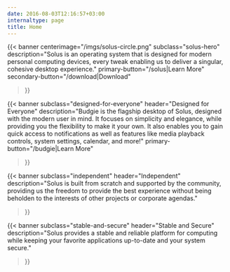 ```yaml
---
date: 2016-08-03T12:16:57+03:00
internaltype: page
title: Home
---
```


{{< banner
	centerimage="/imgs/solus-circle.png"
	subclass="solus-hero"
	description="Solus is an operating system that is designed for modern personal computing devices, every tweak enabling us to deliver a singular, cohesive desktop experience."
	primary-button="/solus|Learn More" secondary-button="/download|Download"
>}}

{{< banner
	subclass="designed-for-everyone"
	header="Designed for Everyone"
	description="Budgie is the flagship desktop of Solus, designed with the modern user in mind. It focuses on simplicity and elegance, while providing you the flexibility to make it your own. It also enables you to gain quick access to notifications as well as features like media playback controls, system settings, calendar, and more!"
	primary-button="/budgie|Learn More"
>}}

{{< banner
	subclass="independent"
	header="Independent"
	description="Solus is built from scratch and supported by the community, providing us the freedom to provide the best experience without being beholden to the interests of other projects or corporate agendas."
>}}

{{< banner
	subclass="stable-and-secure"
	header="Stable and Secure"
	description="Solus provides a stable and reliable platform for computing while keeping your favorite applications up-to-date and your system secure."
>}}

